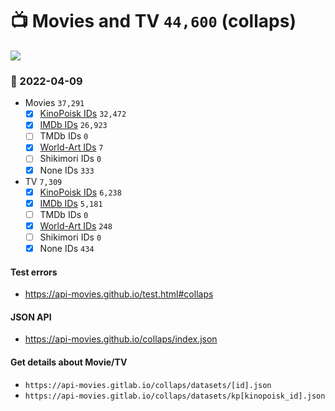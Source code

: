 # :tv: Movies and TV `44,600` (collaps)

<a href="https://API-Movies.github.io"><img src="https://API-Movies.github.io/banner.png?cache"></a>

### :date: 2022-04-09
- Movies `37,291`
  - [x] <a href="https://API-Movies.github.io/collaps/movie_kinopoisk_ids.json">KinoPoisk IDs</a> `32,472`
  - [x] <a href="https://API-Movies.github.io/collaps/movie_imdb_ids.json">IMDb IDs</a> `26,923`
  - [ ] TMDb IDs `0`
  - [x] <a href="https://API-Movies.github.io/collaps/movie_world_art_ids.json">World-Art IDs</a> `7`
  - [ ] Shikimori IDs `0`
  - [x] None IDs `333`
- TV `7,309`
  - [x] <a href="https://API-Movies.github.io/collaps/tv_kinopoisk_ids.json">KinoPoisk IDs</a> `6,238`
  - [x] <a href="https://API-Movies.github.io/collaps/tv_imdb_ids.json">IMDb IDs</a> `5,181`
  - [ ] TMDb IDs `0`
  - [x] <a href="https://API-Movies.github.io/collaps/tv_world_art_ids.json">World-Art IDs</a> `248`
  - [ ] Shikimori IDs `0`
  - [x] None IDs `434`
#### Test errors
- <a href='https://api-movies.github.io/test.html#collaps'>https://api-movies.github.io/test.html#collaps</a>
#### JSON API
- <a href='https://api-movies.github.io/collaps/index.json'>https://api-movies.github.io/collaps/index.json</a>
#### Get details about Movie/TV
- `https://api-movies.gitlab.io/collaps/datasets/[id].json`
- `https://api-movies.gitlab.io/collaps/datasets/kp[kinopoisk_id].json`
